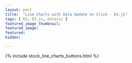 ```yaml
---
layout: post
title:  "Line Charts with Data Update on Click - D3.js"
tags: [ D3, D3.js, dataviz ]
featured_image_thumbnail:
featured_image:
featured:
hidden:

---
```


{% include stock_line_charts_buttons.html %}
